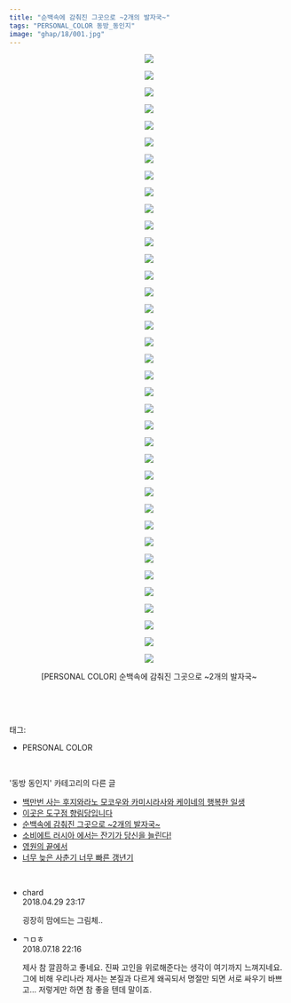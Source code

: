 ```yaml
---
title: "순백속에 감춰진 그곳으로 ~2개의 발자국~"
tags: "PERSONAL_COLOR 동방_동인지"
image: "ghap/18/001.jpg"
---
```

<div class="article">
<p style="text-align: center; clear: none; float: none;"><img src="{{ site.nasurl }}/ghap/18/001.jpg"/></p>
<p style="text-align: center; clear: none; float: none;"><img src="{{ site.nasurl }}/ghap/18/002.jpg"/></p>
<p style="text-align: center; clear: none; float: none;"><img src="{{ site.nasurl }}/ghap/18/003.jpg"/></p>
<p style="text-align: center; clear: none; float: none;"><img src="{{ site.nasurl }}/ghap/18/004.jpg"/></p>
<p style="text-align: center; clear: none; float: none;"><img src="{{ site.nasurl }}/ghap/18/005.jpg"/></p>
<p style="text-align: center; clear: none; float: none;"><img src="{{ site.nasurl }}/ghap/18/006.jpg"/></p>
<p style="text-align: center; clear: none; float: none;"><img src="{{ site.nasurl }}/ghap/18/007.jpg"/></p>
<p style="text-align: center; clear: none; float: none;"><img src="{{ site.nasurl }}/ghap/18/008.jpg"/></p>
<p style="text-align: center; clear: none; float: none;"><img src="{{ site.nasurl }}/ghap/18/009.jpg"/></p>
<p style="text-align: center; clear: none; float: none;"><img src="{{ site.nasurl }}/ghap/18/010.jpg"/></p>
<p style="text-align: center; clear: none; float: none;"><img src="{{ site.nasurl }}/ghap/18/011.jpg"/></p>
<p style="text-align: center; clear: none; float: none;"><img src="{{ site.nasurl }}/ghap/18/012.jpg"/></p>
<p style="text-align: center; clear: none; float: none;"><img src="{{ site.nasurl }}/ghap/18/013.jpg"/></p>
<p style="text-align: center; clear: none; float: none;"><img src="{{ site.nasurl }}/ghap/18/014.jpg"/></p>
<p style="text-align: center; clear: none; float: none;"><img src="{{ site.nasurl }}/ghap/18/015.jpg"/></p>
<p style="text-align: center; clear: none; float: none;"><img src="{{ site.nasurl }}/ghap/18/016.jpg"/></p>
<p style="text-align: center; clear: none; float: none;"><img src="{{ site.nasurl }}/ghap/18/017.jpg"/></p>
<p style="text-align: center; clear: none; float: none;"><img src="{{ site.nasurl }}/ghap/18/018.jpg"/></p>
<p style="text-align: center; clear: none; float: none;"><img src="{{ site.nasurl }}/ghap/18/019.jpg"/></p>
<p style="text-align: center; clear: none; float: none;"><img src="{{ site.nasurl }}/ghap/18/020.jpg"/></p>
<p style="text-align: center; clear: none; float: none;"><img src="{{ site.nasurl }}/ghap/18/021.jpg"/></p>
<p style="text-align: center; clear: none; float: none;"><img src="{{ site.nasurl }}/ghap/18/022.jpg"/></p>
<p style="text-align: center; clear: none; float: none;"><img src="{{ site.nasurl }}/ghap/18/023.jpg"/></p>
<p style="text-align: center; clear: none; float: none;"><img src="{{ site.nasurl }}/ghap/18/024.jpg"/></p>
<p style="text-align: center; clear: none; float: none;"><img src="{{ site.nasurl }}/ghap/18/025.jpg"/></p>
<p style="text-align: center; clear: none; float: none;"><img src="{{ site.nasurl }}/ghap/18/026.jpg"/></p>
<p style="text-align: center; clear: none; float: none;"><img src="{{ site.nasurl }}/ghap/18/027.jpg"/></p>
<p style="text-align: center; clear: none; float: none;"><img src="{{ site.nasurl }}/ghap/18/028.jpg"/></p>
<p style="text-align: center; clear: none; float: none;"><img src="{{ site.nasurl }}/ghap/18/029.jpg"/></p>
<p style="text-align: center; clear: none; float: none;"><img src="{{ site.nasurl }}/ghap/18/030.jpg"/></p>
<p style="text-align: center; clear: none; float: none;"><img src="{{ site.nasurl }}/ghap/18/031.jpg"/></p>
<p style="text-align: center; clear: none; float: none;"><img src="{{ site.nasurl }}/ghap/18/032.jpg"/></p>
<p style="text-align: center; clear: none; float: none;"><img src="{{ site.nasurl }}/ghap/18/033.jpg"/></p>
<p style="text-align: center; clear: none; float: none;"><img src="{{ site.nasurl }}/ghap/18/034.jpg"/></p>
<p style="text-align: center; clear: none; float: none;"><img src="{{ site.nasurl }}/ghap/18/035.jpg"/></p>
<p style="text-align: center; clear: none; float: none;"><img src="{{ site.nasurl }}/ghap/18/036.jpg"/></p>
<p style="text-align: center; clear: none; float: none;"><img src="{{ site.nasurl }}/ghap/18/037.jpg"/></p>
<p style="text-align: center; clear: none; float: none;">[PERSONAL COLOR] 순백속에 감춰진 그곳으로 ~2개의 발자국~</p>
<p><br/></p>
</div><br/>
<div class="tagTrail">
<p>태그: </p>
<ul>
<li>PERSONAL COLOR</li>
</ul>
</div><br/>
<div class="another">
<p>'동방 동인지' 카테고리의 다른 글</p>
<ul>
<li><a href="/2016-06-16-ghap_20">백만번 사는 후지와라노 모코우와 카미시라사와 케이네의 행복한 일생</a></li>
<li><a href="/2016-06-16-ghap_19">이곳은 도구점 향림당입니다</a></li>
<li><a href="/2016-06-16-ghap_18">순백속에 감춰진 그곳으로 ~2개의 발자국~</a></li>
<li><a href="/2016-06-16-ghap_17">소비에트 러시아 에서는 잔기가 당신을 늘린다!</a></li>
<li><a href="/2016-06-16-ghap_16">영원의 끝에서</a></li>
<li><a href="/2016-06-16-ghap_15">너무 늦은 사춘기 너무 빠른 갱년기</a></li>
</ul>
</div><br/>
<div class="cb_module cb_fluid">
<div class="cb_wrt cb_profile">
<div class="comment">
<ul>
<li class="cb_thumb_off" id="comment15247085">
<div class="cb_comment_area">
<div class="cb_info_area">
<div class="cb_section">
<span class="cb_nick_name">chard</span>
</div>
<div class="cb_section">
<span class="cb_date">2018.04.29 23:17 </span>
</div>
</div>
<div class="cb_dsc_comment">
<p class="cb_dsc">
											굉장히 맘에드는 그림체..
										</p>
</div>
</div></li>
<li class="cb_thumb_off" id="comment15289509">
<div class="cb_comment_area">
<div class="cb_info_area">
<div class="cb_section">
<span class="cb_nick_name">ㄱㅁㅎ</span>
</div>
<div class="cb_section">
<span class="cb_date">2018.07.18 22:16 </span>
</div>
</div>
<div class="cb_dsc_comment">
<p class="cb_dsc">
											제사 참 깔끔하고 좋네요. 진짜 고인을 위로해준다는 생각이 여기까지 느껴지네요. 그에 비해 우리나라 제사는 본질과 다르게 왜곡되서 명절만 되면 서로 싸우기 바쁘고... 저렇게만 하면 참 좋을 텐데 말이죠.
										</p>
</div>
</div></li>
</ul>
</div>
</div><!-- commentList close -->
</div><br/>
